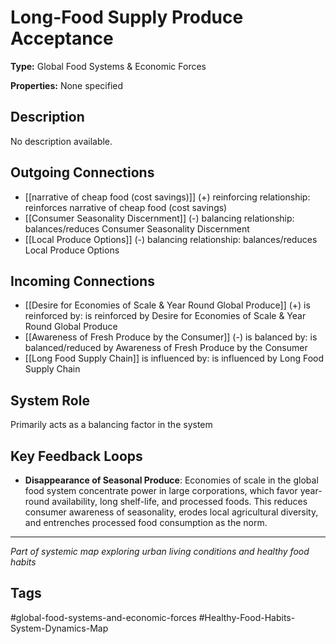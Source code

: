 # Long-Food Supply Produce Acceptance

**Type:** Global Food Systems & Economic Forces

**Properties:** None specified

## Description
No description available.

## Outgoing Connections
- [[narrative of cheap food (cost savings)]] (+) reinforcing relationship: reinforces narrative of cheap food (cost savings)
- [[Consumer Seasonality Discernment]] (-) balancing relationship: balances/reduces Consumer Seasonality Discernment
- [[Local Produce Options]] (-) balancing relationship: balances/reduces Local Produce Options

## Incoming Connections
- [[Desire for Economies of Scale & Year Round Global Produce]] (+) is reinforced by: is reinforced by Desire for Economies of Scale & Year Round Global Produce
- [[Awareness of Fresh Produce by the Consumer]] (-) is balanced by: is balanced/reduced by Awareness of Fresh Produce by the Consumer
- [[Long Food Supply Chain]] is influenced by: is influenced by Long Food Supply Chain

## System Role
Primarily acts as a balancing factor in the system

## Key Feedback Loops
- **Disappearance of Seasonal Produce**: Economies of scale in the global food system concentrate power in large corporations, which favor year-round availability, long shelf-life, and processed foods. This reduces consumer awareness of seasonality, erodes local agricultural diversity, and entrenches processed food consumption as the norm.

---
*Part of systemic map exploring urban living conditions and healthy food habits*

## Tags
#global-food-systems-and-economic-forces #Healthy-Food-Habits-System-Dynamics-Map
